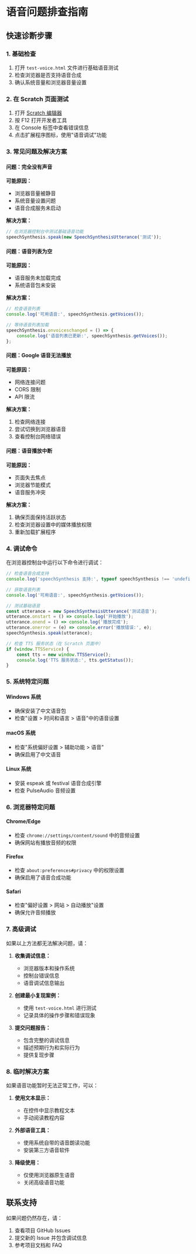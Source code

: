 # 语音问题排查指南

## 快速诊断步骤

### 1. 基础检查
1. 打开 `test-voice.html` 文件进行基础语音测试
2. 检查浏览器是否支持语音合成
3. 确认系统音量和浏览器音量设置

### 2. 在 Scratch 页面测试
1. 打开 [Scratch 编辑器](https://scratch.mit.edu/projects/editor/)
2. 按 F12 打开开发者工具
3. 在 Console 标签中查看错误信息
4. 点击扩展程序图标，使用"语音调试"功能

### 3. 常见问题及解决方案

#### 问题：完全没有声音
**可能原因：**
- 浏览器音量被静音
- 系统音量设置问题
- 语音合成服务未启动

**解决方案：**
```javascript
// 在浏览器控制台中测试基础语音功能
speechSynthesis.speak(new SpeechSynthesisUtterance('测试'));
```

#### 问题：语音列表为空
**可能原因：**
- 语音服务未加载完成
- 系统语音包未安装

**解决方案：**
```javascript
// 检查语音列表
console.log('可用语音:', speechSynthesis.getVoices());

// 等待语音列表加载
speechSynthesis.onvoiceschanged = () => {
    console.log('语音列表已更新:', speechSynthesis.getVoices());
};
```

#### 问题：Google 语音无法播放
**可能原因：**
- 网络连接问题
- CORS 限制
- API 限流

**解决方案：**
1. 检查网络连接
2. 尝试切换到浏览器语音
3. 查看控制台网络错误

#### 问题：语音播放中断
**可能原因：**
- 页面失去焦点
- 浏览器节能模式
- 语音服务冲突

**解决方案：**
1. 确保页面保持活跃状态
2. 检查浏览器设置中的媒体播放权限
3. 重新加载扩展程序

### 4. 调试命令

在浏览器控制台中运行以下命令进行调试：

```javascript
// 检查语音合成支持
console.log('speechSynthesis 支持:', typeof speechSynthesis !== 'undefined');

// 获取语音列表
console.log('可用语音:', speechSynthesis.getVoices());

// 测试基础语音
const utterance = new SpeechSynthesisUtterance('测试语音');
utterance.onstart = () => console.log('开始播放');
utterance.onend = () => console.log('播放完成');
utterance.onerror = (e) => console.error('播放错误:', e);
speechSynthesis.speak(utterance);

// 检查 TTS 服务状态（在 Scratch 页面中）
if (window.TTSService) {
    const tts = new window.TTSService();
    console.log('TTS 服务状态:', tts.getStatus());
}
```

### 5. 系统特定问题

#### Windows 系统
- 确保安装了中文语音包
- 检查"设置 > 时间和语言 > 语音"中的语音设置

#### macOS 系统
- 检查"系统偏好设置 > 辅助功能 > 语音"
- 确保启用了中文语音

#### Linux 系统
- 安装 espeak 或 festival 语音合成引擎
- 检查 PulseAudio 音频设置

### 6. 浏览器特定问题

#### Chrome/Edge
- 检查 `chrome://settings/content/sound` 中的音频设置
- 确保网站有播放音频的权限

#### Firefox
- 检查 `about:preferences#privacy` 中的权限设置
- 确保启用了语音合成功能

#### Safari
- 检查"偏好设置 > 网站 > 自动播放"设置
- 确保允许音频播放

### 7. 高级调试

如果以上方法都无法解决问题，请：

1. **收集调试信息：**
   - 浏览器版本和操作系统
   - 控制台错误信息
   - 语音调试信息输出

2. **创建最小复现案例：**
   - 使用 `test-voice.html` 进行测试
   - 记录具体的操作步骤和错误现象

3. **提交问题报告：**
   - 包含完整的调试信息
   - 描述预期行为和实际行为
   - 提供复现步骤

### 8. 临时解决方案

如果语音功能暂时无法正常工作，可以：

1. **使用文本显示：**
   - 在控件中显示教程文本
   - 手动阅读教程内容

2. **外部语音工具：**
   - 使用系统自带的语音朗读功能
   - 安装第三方语音软件

3. **降级使用：**
   - 仅使用浏览器原生语音
   - 关闭高级语音功能

## 联系支持

如果问题仍然存在，请：
1. 查看项目 GitHub Issues
2. 提交新的 Issue 并包含调试信息
3. 参考项目文档和 FAQ